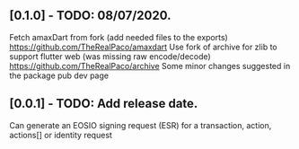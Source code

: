 ## [0.1.0] - TODO: 08/07/2020.

Fetch amaxDart from fork (add needed files to the exports)
https://github.com/TheRealPaco/amaxdart
Use fork of archive for zlib to support flutter web (was missing raw encode/decode)
https://github.com/TheRealPaco/archive
Some minor changes suggested in the package pub dev page

## [0.0.1] - TODO: Add release date.

Can generate an EOSIO signing request (ESR) for a transaction, action, actions[] or identity request
